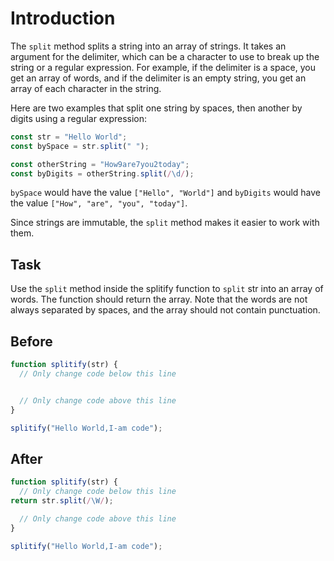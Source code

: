 # Introduction

The `split` method splits a string into an array of strings. It takes an argument for the delimiter, which can be a character to use to break up the string or a regular expression. For example, if the delimiter is a space, you get an array of words, and if the delimiter is an empty string, you get an array of each character in the string.

Here are two examples that split one string by spaces, then another by digits using a regular expression:

```javascript
const str = "Hello World";
const bySpace = str.split(" ");

const otherString = "How9are7you2today";
const byDigits = otherString.split(/\d/);
```
`bySpace` would have the value `["Hello", "World"]` and `byDigits` would have the value `["How", "are", "you", "today"]`.

Since strings are immutable, the `split` method makes it easier to work with them.

## Task 

Use the `split` method inside the splitify function to `split` str into an array of words. The function should return the array. Note that the words are not always separated by spaces, and the array should not contain punctuation.

## Before

```javascript
function splitify(str) {
  // Only change code below this line


  // Only change code above this line
}

splitify("Hello World,I-am code");
```

## After

```javascript
function splitify(str) {
  // Only change code below this line
return str.split(/\W/);

  // Only change code above this line
}

splitify("Hello World,I-am code");
```
